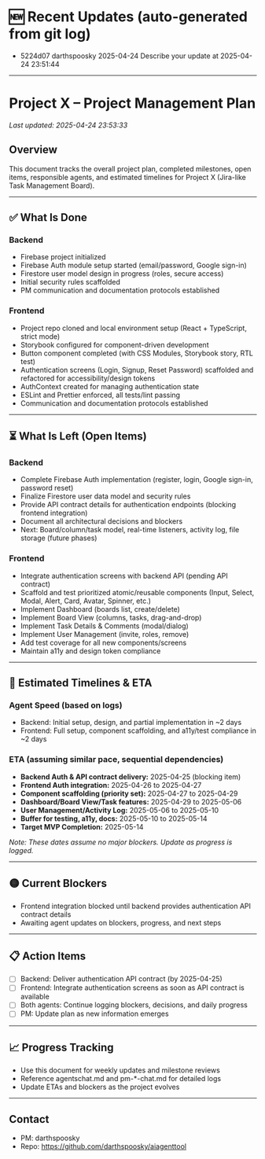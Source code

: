 # 🆕 Recent Updates (auto-generated from git log)

- 5224d07 darthspoosky 2025-04-24 Describe your update at 2025-04-24 23:51:44

---

# Project X – Project Management Plan

_Last updated: 2025-04-24 23:53:33_

## Overview
This document tracks the overall project plan, completed milestones, open items, responsible agents, and estimated timelines for Project X (Jira-like Task Management Board).

---

## ✅ What Is Done

### Backend
- Firebase project initialized
- Firebase Auth module setup started (email/password, Google sign-in)
- Firestore user model design in progress (roles, secure access)
- Initial security rules scaffolded
- PM communication and documentation protocols established

### Frontend
- Project repo cloned and local environment setup (React + TypeScript, strict mode)
- Storybook configured for component-driven development
- Button component completed (with CSS Modules, Storybook story, RTL test)
- Authentication screens (Login, Signup, Reset Password) scaffolded and refactored for accessibility/design tokens
- AuthContext created for managing authentication state
- ESLint and Prettier enforced, all tests/lint passing
- Communication and documentation protocols established

---

## ⏳ What Is Left (Open Items)

### Backend
- Complete Firebase Auth implementation (register, login, Google sign-in, password reset)
- Finalize Firestore user data model and security rules
- Provide API contract details for authentication endpoints (blocking frontend integration)
- Document all architectural decisions and blockers
- Next: Board/column/task model, real-time listeners, activity log, file storage (future phases)

### Frontend
- Integrate authentication screens with backend API (pending API contract)
- Scaffold and test prioritized atomic/reusable components (Input, Select, Modal, Alert, Card, Avatar, Spinner, etc.)
- Implement Dashboard (boards list, create/delete)
- Implement Board View (columns, tasks, drag-and-drop)
- Implement Task Details & Comments (modal/dialog)
- Implement User Management (invite, roles, remove)
- Add test coverage for all new components/screens
- Maintain a11y and design token compliance

---

## 📅 Estimated Timelines & ETA

### Agent Speed (based on logs)
- Backend: Initial setup, design, and partial implementation in ~2 days
- Frontend: Full setup, component scaffolding, and a11y/test compliance in ~2 days

### ETA (assuming similar pace, sequential dependencies)
- **Backend Auth & API contract delivery:** 2025-04-25 (blocking item)
- **Frontend Auth integration:** 2025-04-26 to 2025-04-27
- **Component scaffolding (priority set):** 2025-04-27 to 2025-04-29
- **Dashboard/Board View/Task features:** 2025-04-29 to 2025-05-06
- **User Management/Activity Log:** 2025-05-06 to 2025-05-10
- **Buffer for testing, a11y, docs:** 2025-05-10 to 2025-05-14
- **Target MVP Completion:** 2025-05-14

_Note: These dates assume no major blockers. Update as progress is logged._

---

## 🟡 Current Blockers
- Frontend integration blocked until backend provides authentication API contract details
- Awaiting agent updates on blockers, progress, and next steps

---

## 📋 Action Items
- [ ] Backend: Deliver authentication API contract (by 2025-04-25)
- [ ] Frontend: Integrate authentication screens as soon as API contract is available
- [ ] Both agents: Continue logging blockers, decisions, and daily progress
- [ ] PM: Update plan as new information emerges

---

## 📈 Progress Tracking
- Use this document for weekly updates and milestone reviews
- Reference agentschat.md and pm-*-chat.md for detailed logs
- Update ETAs and blockers as the project evolves

---

## Contact
- PM: darthspoosky
- Repo: https://github.com/darthspoosky/aiagenttool
